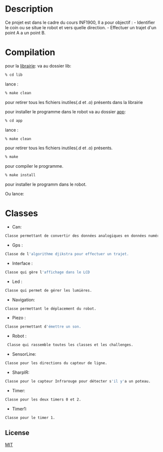 # Description

Ce projet est dans le cadre du cours INF1900,
Il a pour objectif : 
	- Identifier le coin ou se situe le robot et vers quelle direction.
	- Effectuer un trajet d'un point A a un point B.

# Compilation
pour la [librairie](https://github.com/asikouky/Robot-Project/tree/main/lib): va au dossier lib:
```bash
% cd lib
```
 lance  :

```bash
% make clean
```
pour retirer tous les fichiers inutiles(.d et .o) présents dans la librairie 

pour installer le programme dans le robot va au dossier [app](https://github.com/asikouky/Robot-Project/tree/main/app):
```bash
% cd app
```
lance  :

```bash
% make clean
```
pour retirer tous les fichiers inutiles(.d et .o) présents.

```bash
% make
```
pour compiler le programme.

```bash
% make install
```
pour installer le programm dans le robot.

Ou lance:

# Classes
- Can: 
```bash
Classe permettant de convertir des données analogiques en données numériques.
```
 - Gps :
```bash
Classe de l'algorithme djikstra pour effectuer un trajet.
``` 

- Interface : 
```bash
Classe qui gère l'affichage dans le LCD
``` 
- Led : 
```bash
Classe qui permet de gérer les lumières.
``` 
- Navigation:
```bash
Classe permettant le déplacement du robot.
```  
- Piezo : 
```bash
Classe permettant d'émettre un son.
``` 
- Robot : 
```bash
 Classe qui rassemble toutes les classes et les challenges.
```
- SensorLine: 
```bash
Classe pour les directions du capteur de ligne.
``` 
- SharpIR: 
```bash
Classe pour le capteur Infrarouge pour détecter s'il y'a un poteau.
``` 
- Timer: 
```bash
Classe pour les deux timers 0 et 2.
``` 
- Timer1: 
```bash
Classe pour le timer 1.
``` 



## License

[MIT](https://choosealicense.com/licenses/mit/)
